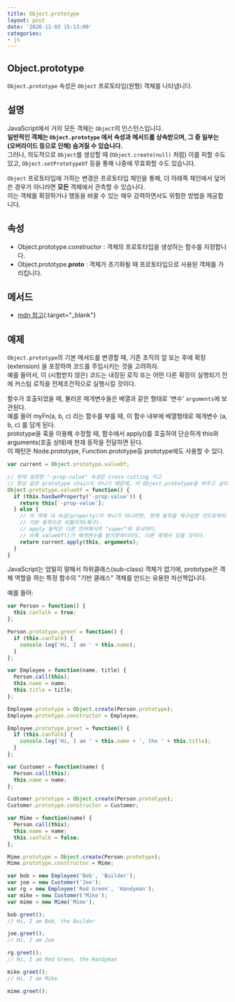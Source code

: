 ```yaml
---
title: Object.prototype
layout: post
date: '2020-11-03 15:13:00'
categories:
- js
---
```


## Object.prototype

`Object.prototype` 속성은 `Object` 프로토타입(원형) 객체를 나타냅니다.

## 설명

JavaScript에서 거의 모든 객체는 `Object`의 인스턴스입니다.  
**일반적인 객체는 `Object.prototype` 에서 속성과 메서드를 상속받으며, 그 중 일부는 (오버라이드 등으로 인해) 숨겨질 수 있습니다.**  
그러나, 의도적으로 `Object`를 생성할 때 (`Object.create(null)` 처럼) 이를 피할 수도 있고, `Object.setPrototypeOf` 등을 통해 나중에 무효화할 수도 있습니다.

`Object` 프로토타입에 가하는 변경은 프로토타입 체인을 통해, 더 아래쪽 체인에서 덮어 쓴 경우가 아니라면 **모든** 객체에서 관측할 수 있습니다.  
이는 객체를 확장하거나 행동을 바꿀 수 있는 매우 강력하면서도 위험한 방법을 제공합니다.

## 속성

* Object.prototype.constructor : 객체의 프로토타입을 생성하는 함수를 지정합니다.
* Object.prototype.__proto__ : 객체가 초기화될 때 프로토타입으로 사용된 객체를 가리킵니다.

## 메서드

* [mdn 참고](https://developer.mozilla.org/ko/docs/Web/JavaScript/Reference/Global_Objects/Object/prototype){:target="_blank"}

## 예제

`Object.prototype`의 기본 메서드를 변경할 때, 기존 조직의 앞 또는 후에 확장(extension) 을 포장하여 코드를 주입시키는 것을 고려하자.  
예를 들어서, 이 (시험받지 않은) 코드는 내장된 로직 또는 어떤 다른 확장이 실행되기 전에 커스텀 로직을 전제조건적으로 실행시킬 것이다.

함수가 호출되었을 때, 불러온 매개변수들은 배열과 같은 형태로 '변수' `arguments`에 보관된다.  
예를 들어 myFn(a, b, c) 라는 함수를 부를 때, 이 함수 내부에 배열형태로 매개변수 (a, b, c) 를 담게 된다.  
prototype을 훅을 이용해 수정할 때, 함수에서 apply()를 호출하여 단순하게 this와 arguments(호출 상태)에 현재 동작을 전달하면 된다.  
이 패턴은 Node.prototype, Function.prototype등 prototype에도 사용할 수 있다.

```javascript
var current = Object.prototype.valueOf;

// 현재 설정한 "-prop-value" 속성은 cross-cutting 이고 
// 항상 같은 prototype chain이 아니기 때문에, 이 Object.prototype을 바꾸고 싶다.
Object.prototype.valueOf = function() {
  if (this.hasOwnProperty('-prop-value')) {
    return this['-prop-value'];
  } else {
    // 이 객체 내 속성(property)이 하나가 아니라면, 현재 동작을 재구성한 것으로부터
    // 기본 동작으로 되돌리자(복구). 
    // apply 동작은 다른 언어에서의 "super"와 유사하다.
    // 비록 valueOf()가 매개변수를 받지못하더라도, 다른 훅에서 있을 것이다.
    return current.apply(this, arguments);
  }
}
```

JavaScript는 엄밀히 말해서 하위클래스(sub-class) 객체가 없기에, prototype은 객체 역할을 하는 특정 함수의 "기반 클래스" 객체를 만드는 유용한 차선책입니다.  

예를 들어:

```javascript
var Person = function() {
  this.canTalk = true;
};

Person.prototype.greet = function() {
  if (this.canTalk) {
    console.log('Hi, I am ' + this.name);
  }
};

var Employee = function(name, title) {
  Person.call(this);
  this.name = name;
  this.title = title;
};

Employee.prototype = Object.create(Person.prototype);
Employee.prototype.constructor = Employee;

Employee.prototype.greet = function() {
  if (this.canTalk) {
    console.log('Hi, I am ' + this.name + ', the ' + this.title);
  }
};

var Customer = function(name) {
  Person.call(this);
  this.name = name;
};

Customer.prototype = Object.create(Person.prototype);
Customer.prototype.constructor = Customer;

var Mime = function(name) {
  Person.call(this);
  this.name = name;
  this.canTalk = false;
};

Mime.prototype = Object.create(Person.prototype);
Mime.prototype.constructor = Mime;

var bob = new Employee('Bob', 'Builder');
var joe = new Customer('Joe');
var rg = new Employee('Red Green', 'Handyman');
var mike = new Customer('Mike');
var mime = new Mime('Mime');

bob.greet();
// Hi, I am Bob, the Builder

joe.greet();
// Hi, I am Joe

rg.greet();
// Hi, I am Red Green, the Handyman

mike.greet();
// Hi, I am Mike

mime.greet();
```
